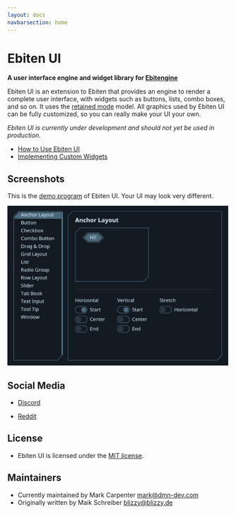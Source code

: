 ```yaml
---
layout: docs
navbarsection: home
---
```


Ebiten UI
=========

**A user interface engine and widget library for [Ebitengine]**

Ebiten UI is an extension to Ebiten that provides an engine to render a complete user interface,
with widgets such as buttons, lists, combo boxes, and so on. It uses the [retained mode] model.
All graphics used by Ebiten UI can be fully customized, so you can really make your UI your own.

*Ebiten UI is currently under development and should not yet be used in production.*

- [How to Use Ebiten UI](/usage)
- [Implementing Custom Widgets](/custom-widgets)


Screenshots
-----------

This is the [demo program] of Ebiten UI. Your UI may look very different.

![Screenshots](ebiten-ui.gif)


Social Media
-------
* [Discord](https://discord.gg/ujEeeHgptU)

* [Reddit](https://www.reddit.com/r/dmndev/)


License
-------

* Ebiten UI is licensed under the [MIT license](https://opensource.org/licenses/MIT).


Maintainers
-------
* Currently maintained by Mark Carpenter <mark@dmn-dev.com>
* Originally written by Maik Schreiber <blizzy@blizzy.de>




[demo program]: https://github.com/ebitenui/ebitenui/tree/master/_demo
[Ebitengine]: https://ebitengine.org/
[retained mode]: https://en.wikipedia.org/wiki/Retained_mode
